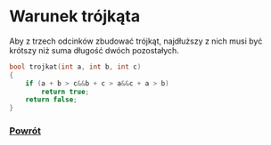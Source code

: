# Warunek trójkąta

Aby z trzech odcinków zbudować trójkąt, najdłuższy z nich musi być krótszy niż suma długość dwóch pozostałych.

``` c++
bool trojkat(int a, int b, int c)
{
	if (a + b > c&&b + c > a&&c + a > b)
		return true;
	return false;
}
```

### [Powrót](https://dogexd.github.io/algorytmy_matura/)
